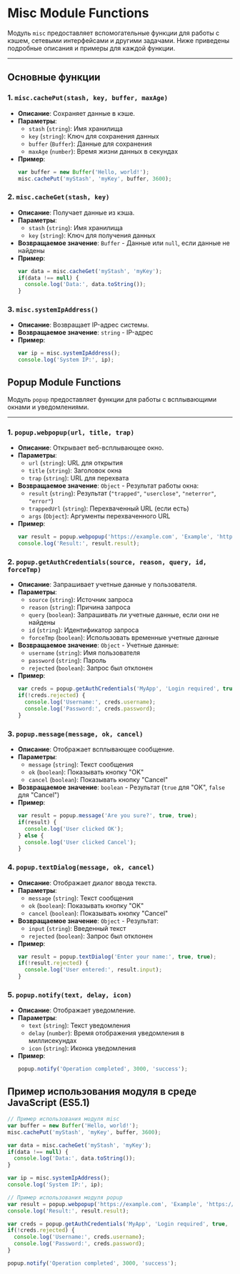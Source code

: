 # Misc Module Functions

Модуль `misc` предоставляет вспомогательные функции для работы с кэшем, сетевыми интерфейсами и другими задачами. Ниже приведены подробные описания и примеры для каждой функции.

---

## Основные функции

### 1. **`misc.cachePut(stash, key, buffer, maxAge)`**

- **Описание**: Сохраняет данные в кэше.
- **Параметры**:
  - `stash` (`string`): Имя хранилища
  - `key` (`string`): Ключ для сохранения данных
  - `buffer` (`Buffer`): Данные для сохранения
  - `maxAge` (`number`): Время жизни данных в секундах
- **Пример**:
    ```js
    var buffer = new Buffer('Hello, world!');
    misc.cachePut('myStash', 'myKey', buffer, 3600);
    ```

### 2. **`misc.cacheGet(stash, key)`**

- **Описание**: Получает данные из кэша.
- **Параметры**:
  - `stash` (`string`): Имя хранилища
  - `key` (`string`): Ключ для получения данных
- **Возвращаемое значение**: `Buffer` - Данные или `null`, если данные не найдены
- **Пример**:
    ```js
    var data = misc.cacheGet('myStash', 'myKey');
    if(data !== null) {
      console.log('Data:', data.toString());
    }
    ```

### 3. **`misc.systemIpAddress()`**

- **Описание**: Возвращает IP-адрес системы.
- **Возвращаемое значение**: `string` - IP-адрес
- **Пример**:
    ```js
    var ip = misc.systemIpAddress();
    console.log('System IP:', ip);
    ```

## Popup Module Functions

Модуль `popup` предоставляет функции для работы с всплывающими окнами и уведомлениями.

---

### 1. **`popup.webpopup(url, title, trap)`**

- **Описание**: Открывает веб-всплывающее окно.
- **Параметры**:
  - `url` (`string`): URL для открытия
  - `title` (`string`): Заголовок окна
  - `trap` (`string`): URL для перехвата
- **Возвращаемое значение**: `Object` - Результат работы окна:
  - `result` (`string`): Результат (`"trapped"`, `"userclose"`, `"neterror"`, `"error"`)
  - `trappedUrl` (`string`): Перехваченный URL (если есть)
  - `args` (`Object`): Аргументы перехваченного URL
- **Пример**:
    ```js
    var result = popup.webpopup('https://example.com', 'Example', 'https://trap.com');
    console.log('Result:', result.result);
    ```

### 2. **`popup.getAuthCredentials(source, reason, query, id, forceTmp)`**

- **Описание**: Запрашивает учетные данные у пользователя.
- **Параметры**:
  - `source` (`string`): Источник запроса
  - `reason` (`string`): Причина запроса
  - `query` (`boolean`): Запрашивать ли учетные данные, если они не найдены
  - `id` (`string`): Идентификатор запроса
  - `forceTmp` (`boolean`): Использовать временные учетные данные
- **Возвращаемое значение**: `Object` - Учетные данные:
  - `username` (`string`): Имя пользователя
  - `password` (`string`): Пароль
  - `rejected` (`boolean`): Запрос был отклонен
- **Пример**:
    ```js
    var creds = popup.getAuthCredentials('MyApp', 'Login required', true, 'login', false);
    if(!creds.rejected) {
      console.log('Username:', creds.username);
      console.log('Password:', creds.password);
    }
    ```

### 3. **`popup.message(message, ok, cancel)`**

- **Описание**: Отображает всплывающее сообщение.
- **Параметры**:
  - `message` (`string`): Текст сообщения
  - `ok` (`boolean`): Показывать кнопку "OK"
  - `cancel` (`boolean`): Показывать кнопку "Cancel"
- **Возвращаемое значение**: `boolean` - Результат (`true` для "OK", `false` для "Cancel")
- **Пример**:
    ```js
    var result = popup.message('Are you sure?', true, true);
    if(result) {
      console.log('User clicked OK');
    } else {
      console.log('User clicked Cancel');
    }
    ```

### 4. **`popup.textDialog(message, ok, cancel)`**

- **Описание**: Отображает диалог ввода текста.
- **Параметры**:
  - `message` (`string`): Текст сообщения
  - `ok` (`boolean`): Показывать кнопку "OK"
  - `cancel` (`boolean`): Показывать кнопку "Cancel"
- **Возвращаемое значение**: `Object` - Результат:
  - `input` (`string`): Введенный текст
  - `rejected` (`boolean`): Запрос был отклонен
- **Пример**:
    ```js
    var result = popup.textDialog('Enter your name:', true, true);
    if(!result.rejected) {
      console.log('User entered:', result.input);
    }
    ```

### 5. **`popup.notify(text, delay, icon)`**

- **Описание**: Отображает уведомление.
- **Параметры**:
  - `text` (`string`): Текст уведомления
  - `delay` (`number`): Время отображения уведомления в миллисекундах
  - `icon` (`string`): Иконка уведомления
- **Пример**:
    ```js
    popup.notify('Operation completed', 3000, 'success');
    ```

## Пример использования модуля в среде JavaScript (ES5.1)

```js
// Пример использования модуля misc
var buffer = new Buffer('Hello, world!');
misc.cachePut('myStash', 'myKey', buffer, 3600);

var data = misc.cacheGet('myStash', 'myKey');
if(data !== null) {
  console.log('Data:', data.toString());
}

var ip = misc.systemIpAddress();
console.log('System IP:', ip);

// Пример использования модуля popup
var result = popup.webpopup('https://example.com', 'Example', 'https://trap.com');
console.log('Result:', result.result);

var creds = popup.getAuthCredentials('MyApp', 'Login required', true, 'login', false);
if(!creds.rejected) {
  console.log('Username:', creds.username);
  console.log('Password:', creds.password);
}

popup.notify('Operation completed', 3000, 'success');
